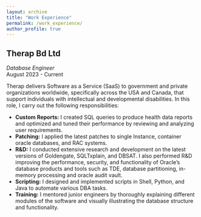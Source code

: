 ```yaml
---
layout: archive
title: "Work Experience"
permalink: /work_experience/
author_profile: true
---
```



## Therap Bd Ltd
*Database Engineer* \
August 2023 - Current

Therap delivers Software as a Service (SaaS) to government and private organizations worldwide, specifically across the USA and Canada, that support individuals with intellectual and developmental disabilities. In this role, I carry out the following responsibilities:

- **Custom Reports:** I created SQL queries to produce health data reports and optimized and tuned their performance by reviewing and analyzing user requirements.
- **Patching:** I applied the latest patches to single Instance, container oracle databases, and RAC systems.
- **R&D:** I conducted extensive research and development on the latest versions of Goldengate, SQLTxplain, and DBSAT. I also performed R&D improving the performance, security, and functionality of Oracle’s database products and tools such as TDE, database partitioning, in-memory processing and oracle audit vault.
- **Scripting:** I designed and implemented scripts in Shell, Python, and Java to automate various DBA tasks.
- **Training:** I mentored junior engineers by thoroughly explaining different modules of the software and visually illustrating the database structure and functionality.